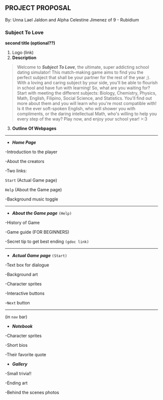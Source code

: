 ## **PROJECT PROPOSAL**
By: Unna Lael Jaldon and Alpha Celestine Jimenez of 9 - Rubidium

   ### **Subject To Love**
**second title (optional??)**

1. Logo (link)
2. **Description**
> Welcome to ***Subject To Love***, the ultimate, super addicting school dating simulator! This match-making game aims to find you the perfect subject that shall be your partner for the rest of the year ;). With a loving and caring subject by your side, you'll be able to flourish in school and have fun with learning! So, what are you waiting for?
> Start with meeting the different subjects: Biology, Chemistry, Physics, Math, English, Filipino, Social Science, and Statistics. You'll find out more about them  and you will learn who you're most compatible with! Is it the ever soft-spoken English, who will shower you with compliments, or the daring intellectual Math, who's willing to help you every step of the way? Play now, and enjoy your school year! >:3

3. **Outline Of Webpages** 

-----------------------------------------

* ***Home Page***

-Introduction to the player 

-About the creators 

-Two links: 

`Start` (Actual Game page)

`Help` (About the Game page)

-Background music toggle

----------------------------------------

* ***About the Game page***  `(Help)`

-History of Game

-Game guide (FOR BEGINNERS) 

-Secret tip to get best ending ` (gdoc link) `

-----------------------------------------

* ***Actual Game page*** `(Start)`

-Text box for dialogue

-Background art 

-Character sprites 

-Interactive buttons 

-`Next` button 

--------------------------------------
(in `nav` bar)

* ***Notebook*** 

-Character sprites 

-Short bios 

-Their favorite quote 



* ***Gallery*** 

-Small trivia!! 

-Ending art

-Behind the scenes photos
